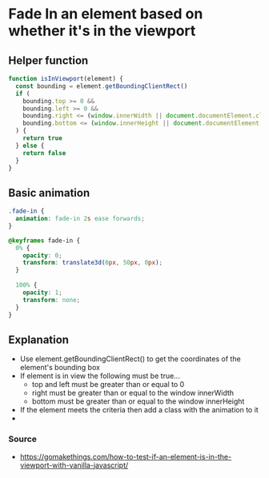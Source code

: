 # Fade In an element based on whether it's in the viewport

## Helper function
```javascript
function isInViewport(element) {
  const bounding = element.getBoundingClientRect()
  if (
    bounding.top >= 0 &&
    bounding.left >= 0 &&
    bounding.right <= (window.innerWidth || document.documentElement.clientWidth) &&
    bounding.bottom <= (window.innerHeight || document.documentElement.clientHeight)
  ) {
    return true
  } else {
    return false
  }
}
```

## Basic animation
```css
.fade-in {
  animation: fade-in 2s ease forwards;
}

@keyframes fade-in {
  0% {
    opacity: 0;
    transform: translate3d(0px, 50px, 0px);
  }
  
  100% {
    opacity: 1;
    transform: none;
  }
}

```

## Explanation
- Use element.getBoundingClientRect() to get the coordinates of the element's bounding box
- If element is in view the following must be true...
  - top and left must be greater than or equal to 0
  - right must be greater than or equal to the window innerWidth
  - bottom must be greater than or equal to the window innerHeight
- If the element meets the criteria then add a class with the animation to it
- 

### Source
- https://gomakethings.com/how-to-test-if-an-element-is-in-the-viewport-with-vanilla-javascript/